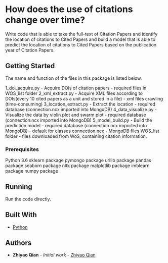 # How does the use of citations change over time?

Write code that is able to take the full-text of Citation Papers and identify the location of citations to Cited Papers and build a model that is able to predict the location of citations to Cited Papers based on the publication year of Citation Papers.

## Getting Started

The name and function of the files in this package is listed below.

1_doi_acquire.py - Acquire DOIs of citation papers - required files in WOS_list folder
2_xml_extract.py - Acquire XML files according to DOIs(every 10 cited papers as a unit and stored in a file) - xml files crawling (time-consuming)
3_location_extract.py - Extract the location - required database (connection.ncx imported into MongoDB)
4_data_visualize.py - Visualize the data by violin plot and swarm plot - required database (connection.ncx imported into MongoDB)
5_model_build.py - Build the prediction model - required database (connection.ncx imported into MongoDB) - default for classes
connection.ncx - MongoDB files
WOS_list folder - files downloaded from WoS, containing citation information.

### Prerequisites

Python 3.6
sklearn package
pymongo package
urllib package
pandas package
seaborn package
nltk package 
matplotlib package
imblearn package
numpy package

## Running

Run the code directly.

## Built With

* [Python](https://www.python.org/) 

## Authors

* **Zhiyao Qian** - *Initial work* - [Zhiyao Qian](https://github.com/xiaoyaoziyao/msc_project)
